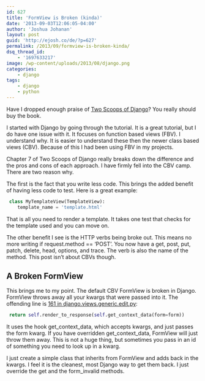 ```yaml
---
id: 627
title: 'FormView is Broken (kinda)'
date: '2013-09-03T12:06:05-04:00'
author: 'Joshua Johanan'
layout: post
guid: 'http://ejosh.co/de/?p=627'
permalink: /2013/09/formview-is-broken-kinda/
dsq_thread_id:
    - '1697633217'
image: /wp-content/uploads/2013/08/django.png
categories:
    - django
tags:
    - django
    - python
---
```


Have I dropped enough praise of [Two Scoops of Django](https://django.2scoops.org/)? You really should buy the book.

I started with Django by going through the tutorial. It is a great tutorial, but I do have one issue with it. It focuses on function based views (FBV). I understand why. It is easier to understand these then the newer class based views (CBV). Because of this I had been using FBV in my projects.

Chapter 7 of Two Scoops of Django really breaks down the difference and the pros and cons of each approach. I have firmly fell into the CBV camp. There are two reason why.

The first is the fact that you write less code. This brings the added benefit of having less code to test. Here is a great example:

```python
 class MyTemplateView(TemplateView):
    template_name = 'template.html'
```

That is all you need to render a template. It takes one test that checks for the template used and you can move on.

The other benefit I see is the HTTP verbs being broke out. This means no more writing if request.method == ‘POST’. You now have a get, post, put, patch, delete, head, options, and trace. The verb is also the name of the method. This post isn’t about CBVs though.

## A Broken FormView

This brings me to my point. The default CBV FormView is broken in Django. FormView throws away all your kwargs that were passed into it. The offending line is [161 in django.views.generic.edit.py](https://github.com/django/django/blob/master/django/views/generic/edit.py#L161):

```python
 return self.render_to_response(self.get_context_data(form=form))
```

It uses the hook get\_context\_data, which accepts kwargs, and just passes the form kwarg. If you have overridden get\_context\_data, FormView will just throw them away. This is not a huge thing, but sometimes you pass in an id of something you need to look up in a kwarg.

I just create a simple class that inherits from FormView and adds back in the kwargs. I feel it is the cleanest, most Django way to get them back. I just override the get and the form\_invalid methods.

<script src="https://gist.github.com/johanan/6419254.js"></script>